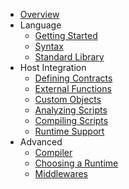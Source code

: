 - [Overview](README.md)
- Language
  - [Getting Started](language/getting-started.md)
  - [Syntax](language/syntax.md)
  - [Standard Library](language/standard-library.md)
- Host Integration
  - [Defining Contracts](host/contracts.md)
  - [External Functions](host/external-functions.md)
  - [Custom Objects](host/custom-objects.md)
  - [Analyzing Scripts](host/analyzer.md)
  - [Compiling Scripts](host/compiler.md)
  - [Runtime Support](host/runtime.md)
- Advanced
  - [Compiler](advanced/compiler.md)
  - [Choosing a Runtime](advanced/runtimes.md)
  - [Middlewares](advanced/middlewares.md)
